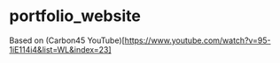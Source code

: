 # portfolio_website

Based on (Carbon45 YouTube)[https://www.youtube.com/watch?v=95-1iE114i4&list=WL&index=23]
